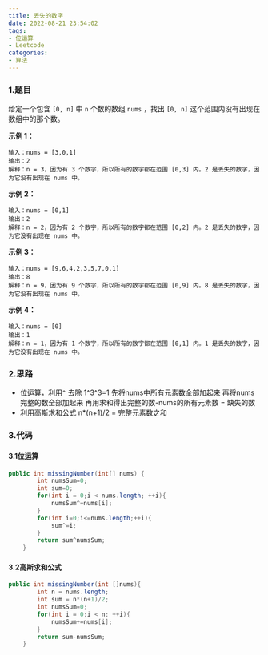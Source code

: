 ```yaml
---
title: 丢失的数字
date: 2022-08-21 23:54:02
tags:
- 位运算
- Leetcode
categories:
- 算法
---
```


### 1.题目

给定一个包含 `[0, n]` 中 `n` 个数的数组 `nums` ，找出 `[0, n]` 这个范围内没有出现在数组中的那个数。

**示例 1：**

``` 
输入：nums = [3,0,1]
输出：2
解释：n = 3，因为有 3 个数字，所以所有的数字都在范围 [0,3] 内。2 是丢失的数字，因为它没有出现在 nums 中。
```

**示例 2：**

``` 
输入：nums = [0,1]
输出：2
解释：n = 2，因为有 2 个数字，所以所有的数字都在范围 [0,2] 内。2 是丢失的数字，因为它没有出现在 nums 中。
```

**示例 3：**

``` 
输入：nums = [9,6,4,2,3,5,7,0,1]
输出：8
解释：n = 9，因为有 9 个数字，所以所有的数字都在范围 [0,9] 内。8 是丢失的数字，因为它没有出现在 nums 中。
```

**示例 4：**

``` 
输入：nums = [0]
输出：1
解释：n = 1，因为有 1 个数字，所以所有的数字都在范围 [0,1] 内。1 是丢失的数字，因为它没有出现在 nums 中。
```

### 2.思路

- 位运算，利用`^`  去除 1^3^3=1 先将nums中所有元素数全部加起来 再将nums完整的数全部加起来 再用求和得出完整的数-nums的所有元素数 = 缺失的数
- 利用高斯求和公式 n*(n+1)/2 = 完整元素数之和 

### 3.代码

#### 3.1位运算

``` java
public int missingNumber(int[] nums) {
        int numsSum=0;
        int sum=0;
        for(int i = 0;i < nums.length; ++i){
            numsSum^=nums[i];
        }
        for(int i=0;i<=nums.length;++i){
            sum^=i;
        }
        return sum^numsSum;
    }
```

#### 3.2高斯求和公式

``` java
public int missingNumber(int []nums){
        int n = nums.length;
        int sum = n*(n+1)/2;
        int numsSum=0;
        for(int i = 0;i < n; ++i){
            numsSum+=nums[i];
        }
        return sum-numsSum;
    }
```
